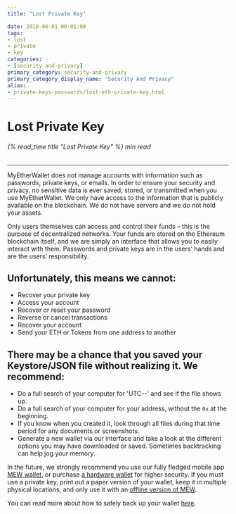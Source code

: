 ```yaml
---
title: "Lost Private Key"

date: 2018-06-01 00:01:00
tags:
- lost
- private
- key
categories:
- [security-and-privacy]
primary_category: security-and-privacy
primary_category_display_name: "Security And Privacy"
alias:
- private-keys-passwords/lost-eth-private-key.html
---
```


# __Lost Private Key__
###### {% read_time title "Lost Private Key" %} min read
***
 
MyEtherWallet does not manage accounts with information such as passwords, private keys, or emails. In order to ensure your security and privacy, no sensitive data is ever saved, stored, or transmitted when you use MyEtherWallet. We only have access to the information that is publicly available on the blockchain. We do not have servers and we do not hold your assets.
 
Only users themselves can access and control their funds – this is the purpose of decentralized networks. Your funds are stored on the Ethereum blockchain itself, and we are simply an interface that allows you to easily interact with them. Passwords and private keys are in the users’ hands and are the users’ responsibility.
 
## __Unfortunately, this means we cannot:__
* Recover your private key
* Access your account
* Recover or reset your password
* Reverse or cancel transactions
* Recover your account
* Send your ETH or Tokens from one address to another

## __There may be a chance that you saved your Keystore/JSON file without realizing it. We recommend:__
* Do a full search of your computer for 'UTC--' and see if the file shows up.
* Do a full search of your computer for your address, without the `0x` at the beginning.
* If you know when you created it, look through all files during that time period for any documents or screenshots.
* Generate a new wallet via our interface and take a look at the different options you may have downloaded or saved. Sometimes backtracking can help jog your memory.

In the future, we strongly recommend you use our fully fledged mobile app [MEW wallet][MEWwallet], or purchase [a hardware wallet][hardwareLedger] for higher security. If you must use a private key, print out a paper version of your wallet, keep it in multiple physical locations, and only use it with an [offline version of MEW][offlineMEW]. 
 
You can read more about how to safely back up your wallet [here][backitup].

[MEWwallet]: /@@@@@@/mewwallet/mewwallet-user-guide/
[hardwareLedger]: /@@@@@@/hardware-wallets/using-ledger-with-mew/
[offlineMEW]: /@@@@@@/offline/offline-mew-looks-weird/
[backitup]: /@@@@@@/mewconnect/mewconnect-101-recover/
